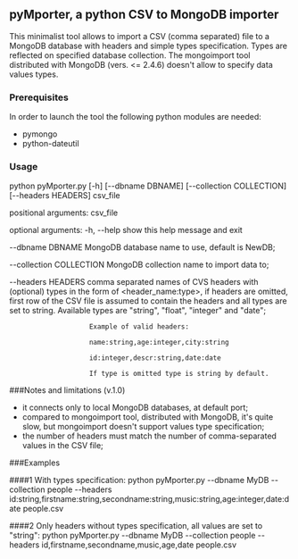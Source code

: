 ## pyMporter, a python CSV to MongoDB importer

This minimalist tool allows to import a CSV (comma separated) file to a MongoDB database with headers and simple types specification. Types are reflected on specified database collection.
The mongoimport tool distributed with MongoDB (vers. <= 2.4.6) doesn't allow to specify data values types.


### Prerequisites
In order to launch the tool the following python modules are needed:

- pymongo
- python-dateutil


### Usage

python pyMporter.py [-h] [--dbname DBNAME] [--collection COLLECTION]
                    [--headers HEADERS]
                    csv_file



positional arguments:
  csv_file

optional arguments:
  -h, --help            show this help message and exit

  --dbname DBNAME       MongoDB database name to use, default is NewDB;

  --collection COLLECTION
                        MongoDB collection name to import data to;

  --headers HEADERS     comma separated names of CVS headers with (optional)
                        types in the form of <header_name:type>, if headers are omitted, first row of the CSV
                        file is assumed to contain the headers and all types
                        are set to string. 
                        Available types are "string",
                        "float", "integer" and "date";

                        Example of valid headers: 

                        name:string,age:integer,city:string

                        id:integer,descr:string,date:date

                        If type is omitted type is string by default.


###Notes and limitations (v.1.0)
- it connects only to local MongoDB databases, at default port;
- compared to mongoimport tool, distributed with MongoDB, it's quite slow, but mongoimport doesn't support values type specification;
- the number of headers must match the number of comma-separated values in the CSV file;



###Examples

####1
With types specification:
python pyMporter.py --dbname MyDB --collection people --headers id:string,firstname:string,secondname:string,music:string,age:integer,date:date people.csv 


####2
Only headers without types specification, all values are set to "string":
python pyMporter.py --dbname MyDB --collection people --headers id,firstname,secondname,music,age,date people.csv



